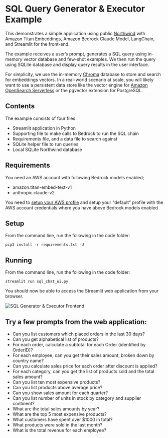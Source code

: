 # SQL Query Generator & Executor Example


This demonstrates a simple application using public [Northwind](https://docs.yugabyte.com/preview/sample-data/northwind/) with Amazon Titan Embeddings, Amazon Bedrock Claude Model, LangChain, and Streamlit for the front-end.

The example receives a user’s prompt, generates a SQL query using in-memory vector database and few-shot examples. We then run the query using SQLite database and display query results in the user interface.

For simplicity, we use the in-memory [Chroma](https://www.trychroma.com/) database to store and search for embeddings vectors. In a real-world scenario at scale, you will likely want to use a persistent data store like the vector engine for [Amazon OpenSearch Serverless](https://aws.amazon.com/opensearch-service/serverless-vector-engine/) or the pgvector extension for PostgreSQL.


## Contents

The example consists of four files:

* Streamlit application in Python
* Supporting file to make calls to Bedrock to run the SQL chain
* Requirements file, and a data file to search against
* SQLite helper file to run queries
* Local SQLite Northwind database

## Requirements

You need an AWS account with following Bedrock models enabled;
* amazon.titan-embed-text-v1
* anthropic.claude-v2

You need to [setup your AWS profile](https://docs.aws.amazon.com/cli/latest/userguide/cli-configure-files.html) and setup your "default" profile with the AWS account credentials where you have above Bedrock models enabled

## Setup

From the command line, run the following in the code folder:

```
pip3 install -r requirements.txt -U
```

## Running

From the command line, run the following in the code folder:

```
streamlit run sql_chat_ui.py
```

You should now be able to access the Streamlit web application from your browser.

![SQL Generator & Executor Frontend](rag-solutions\sql-query-generator\images\sql_chat_ui.png)

## Try a few prompts from the web application:

* Can you list customers which placed orders in the last 30 days?
* Can you get alphabetical list of products?
* For each order, calculate a subtotal for each Order (identified by OrderID)?
* For each employee, can you get their sales amount, broken down by country name?
* Can you calculate sales price for each order after discount is applied?
* For each category, can you get the list of products sold and the total sales amount?
* Can you list ten most expensive products?
* Can you list products above average price?
* Can you show sales amount for each quarter?
* Can you list number of units in stock by category and supplier continent?
* What are the total sales amounts by year?
* What are the top 5 most expensive products?
* What customers have spent over $1000 in total?
* What products were sold in the last month?
* What is the total revenue for each employee?
